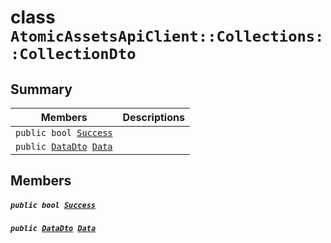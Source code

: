 # class `AtomicAssetsApiClient::Collections::CollectionDto` 

## Summary

 Members                                | Descriptions                                
----------------------------------------|---------------------------------------------
`public bool `[`Success`](#class_atomic_assets_api_client_1_1_collections_1_1_collection_dto_1a506fb037fbb6bfe8f254c021a2c3cfac) | 
`public `[`DataDto`](.github/workflows/documentation/md/AtomicAssetsApiClient--Collections--CollectionDto--DataDto.md#class_atomic_assets_api_client_1_1_collections_1_1_collection_dto_1_1_data_dto)` `[`Data`](#class_atomic_assets_api_client_1_1_collections_1_1_collection_dto_1a65c0779654774581967081cf3136bd84) | 

## Members

##### `public bool `[`Success`](#class_atomic_assets_api_client_1_1_collections_1_1_collection_dto_1a506fb037fbb6bfe8f254c021a2c3cfac) 

##### `public `[`DataDto`](.github/workflows/documentation/md/AtomicAssetsApiClient--Collections--CollectionDto--DataDto.md#class_atomic_assets_api_client_1_1_collections_1_1_collection_dto_1_1_data_dto)` `[`Data`](#class_atomic_assets_api_client_1_1_collections_1_1_collection_dto_1a65c0779654774581967081cf3136bd84) 

